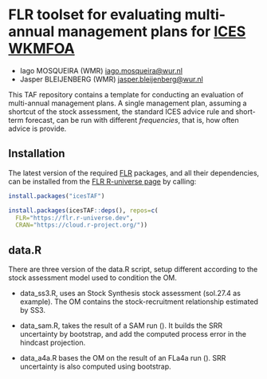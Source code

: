 
# FLR toolset for evaluating multi-annual management plans for [ICES WKMFOA](https://www.ices.dk/advice/Advice-activities/Lists/Posts/Post.aspx?ID=32)

- Iago MOSQUEIRA (WMR) <iago.mosqueira@wur.nl>
- Jasper BLEIJENBERG (WMR) <jasper.bleijenberg@wur.nl>

This TAF repository contains a template for conducting an evaluation of multi-annual management plans. A single management plan, assuming a shortcut of the stock assessment, the standard ICES advice rule and short-term forecast, can be run with different *frequencies*, that is, how often advice is provide.

## Installation

The latest version of the required [FLR](https:://flr-project.org) packages, and all their dependencies, can be installed from the [FLR R-universe page](https://flr.r-universe.dev) by calling:

```r
install.packages("icesTAF")

install.packages(icesTAF::deps(), repos=c(
  FLR="https://flr.r-universe.dev",
  CRAN="https://cloud.r-project.org/"))
```

## data.R

There are three version of the data.R script, setup different according to the stock assessment model used to condition the OM.

- data_ss3.R, uses an Stock Synthesis stock assessment (sol.27.4 as example). The OM contains the stock-recruitment relationship estimated by SS3.

- data_sam.R, takes the result of a SAM run (). It builds the SRR uncertainty by bootstrap, and add the computed process error in the hindcast projection.

- data_a4a.R bases the OM on the result of an FLa4a run (). SRR uncertainty is also computed using bootstrap.
